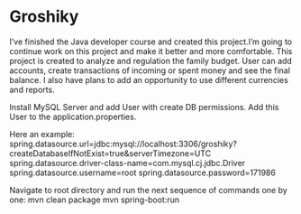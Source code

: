 # Groshiky
I’ve finished the Java developer course and created this project.I’m going to continue work on this project and make it better and more comfortable.
This project is created to analyze and regulation the family budget.
User can add accounts, create transactions of incoming or spent money and see the final balance.
I also have plans to add an opportunity to use different currencies and reports.

Install MySQL Server and add User with create DB permissions.
Add this User to the application.properties. 

Here an example:
spring.datasource.url=jdbc:mysql://localhost:3306/groshiky?createDatabaseIfNotExist=true&serverTimezone=UTC
spring.datasource.driver-class-name=com.mysql.cj.jdbc.Driver
spring.datasource.username=root
spring.datasource.password=171986

Navigate to root directory and run the next sequence of commands one by one:
mvn clean package
mvn spring-boot:run


